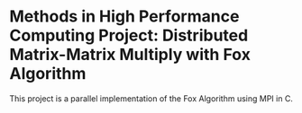 # Methods in High Performance Computing Project: Distributed Matrix-Matrix Multiply with Fox Algorithm
This project is a parallel implementation of the Fox Algorithm using MPI in C.
